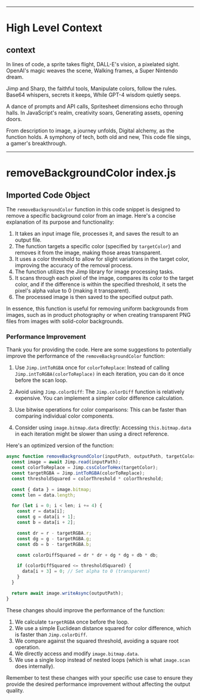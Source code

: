 

  ---
# High Level Context
## context
In lines of code, a sprite takes flight,
DALL-E's vision, a pixelated sight.
OpenAI's magic weaves the scene,
Walking frames, a Super Nintendo dream.

Jimp and Sharp, the faithful tools,
Manipulate colors, follow the rules.
Base64 whispers, secrets it keeps,
While GPT-4 wisdom quietly seeps.

A dance of prompts and API calls,
Spritesheet dimensions echo through halls.
In JavaScript's realm, creativity soars,
Generating assets, opening doors.

From description to image, a journey unfolds,
Digital alchemy, as the function holds.
A symphony of tech, both old and new,
This code file sings, a gamer's breakthrough.


---
# removeBackgroundColor index.js
## Imported Code Object
The `removeBackgroundColor` function in this code snippet is designed to remove a specific background color from an image. Here's a concise explanation of its purpose and functionality:

1. It takes an input image file, processes it, and saves the result to an output file.
2. The function targets a specific color (specified by `targetColor`) and removes it from the image, making those areas transparent.
3. It uses a color threshold to allow for slight variations in the target color, improving the accuracy of the removal process.
4. The function utilizes the Jimp library for image processing tasks.
5. It scans through each pixel of the image, compares its color to the target color, and if the difference is within the specified threshold, it sets the pixel's alpha value to 0 (making it transparent).
6. The processed image is then saved to the specified output path.

In essence, this function is useful for removing uniform backgrounds from images, such as in product photography or when creating transparent PNG files from images with solid-color backgrounds.

### Performance Improvement

Thank you for providing the code. Here are some suggestions to potentially improve the performance of the `removeBackgroundColor` function:

1. Use `Jimp.intToRGBA` once for `colorToReplace`:
   Instead of calling `Jimp.intToRGBA(colorToReplace)` in each iteration, you can do it once before the scan loop.

2. Avoid using `Jimp.colorDiff`:
   The `Jimp.colorDiff` function is relatively expensive. You can implement a simpler color difference calculation.

3. Use bitwise operations for color comparisons:
   This can be faster than comparing individual color components.

4. Consider using `image.bitmap.data` directly:
   Accessing `this.bitmap.data` in each iteration might be slower than using a direct reference.

Here's an optimized version of the function:

```javascript
async function removeBackgroundColor(inputPath, outputPath, targetColor, colorThreshold = 0, options = {}) {
  const image = await Jimp.read(inputPath);
  const colorToReplace = Jimp.cssColorToHex(targetColor);
  const targetRGBA = Jimp.intToRGBA(colorToReplace);
  const thresholdSquared = colorThreshold * colorThreshold;

  const { data } = image.bitmap;
  const len = data.length;

  for (let i = 0; i < len; i += 4) {
    const r = data[i];
    const g = data[i + 1];
    const b = data[i + 2];

    const dr = r - targetRGBA.r;
    const dg = g - targetRGBA.g;
    const db = b - targetRGBA.b;

    const colorDiffSquared = dr * dr + dg * dg + db * db;

    if (colorDiffSquared <= thresholdSquared) {
      data[i + 3] = 0; // Set alpha to 0 (transparent)
    }
  }

  return await image.writeAsync(outputPath);
}
```

These changes should improve the performance of the function:

1. We calculate `targetRGBA` once before the loop.
2. We use a simple Euclidean distance squared for color difference, which is faster than `Jimp.colorDiff`.
3. We compare against the squared threshold, avoiding a square root operation.
4. We directly access and modify `image.bitmap.data`.
5. We use a single loop instead of nested loops (which is what `image.scan` does internally).

Remember to test these changes with your specific use case to ensure they provide the desired performance improvement without affecting the output quality.

  